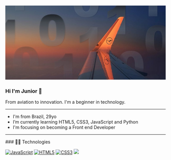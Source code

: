 <p align="center">
  <img src="git1.jpg">
</p>

### Hi I'm Junior 👋
From aviation to innovation. 
I'm a beginner in technology. 
<hr>

- I'm from Brazil, 29yo
- I’m currently learning HTML5, CSS3, JavaScript and Python
- I'm focusing on becoming a Front end Developer
<hr>
### 👨‍💻 Technologies

<br />

[![JavaScript](https://img.shields.io/badge/-JavaScript-black?style=flat&logo=javascript&link=https://github.com/BRdhanani)](https://github.com/BRdhanani) 
[![HTML5](https://img.shields.io/badge/-HTML5-E34F26?style=flat&logo=html5&logoColor=white&link=https://github.com/BRdhanani)](https://github.com/BRdhanani) 
[![CSS3](https://img.shields.io/badge/-CSS3-1572B6?style=flat&logo=css3&link=https://github.com/BRdhanani)](https://github.com/BRdhanani)
<img src="https://img.shields.io/badge/-Python-black?style=flat&logo=python&logoColor=white">

<!--
**JuniorMacedo91/JuniorMacedo91** is a ✨ _special_ ✨ repository because its `README.md` (this file) appears on your GitHub profile.
